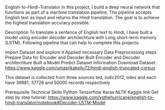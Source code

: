 English-to-Hindi-Translator
In this project, I build a deep neural network that functions as part of a machine translation pipeline. The pipeline accepts English text as input and returns the Hindi translation. The goal is to achieve the highest translation accuracy possible.

Description
To translate a sentence of English text to Hindi, I have built a model using encoder decoder architechture with Long short-term memory (LSTM). Following pipeline that can help to complete this projects:

Import Dataset and explore it
Applied necessary Data Preprocessing steps
Prepare Data for Encoder and Decoder
Built Encoder and Decoder architechture
Built a Model
Predict
Dataset Information
Download Dataset: https://www.kaggle.com/umasrikakollu72/hindi-english-truncated-corpus

This dataset is collected from three sources ted, indic2012, tides and each have 39881, 37726 and 50000 records respectively

Prerequisite Technical Skills
Python
Tensorflow
Keras
NLTK
Kaggle link
Get step by step tutorial: https://www.kaggle.com/ysthehurricane/english-to-hindi-translator/notebook#Decoder-LSTM-Model
